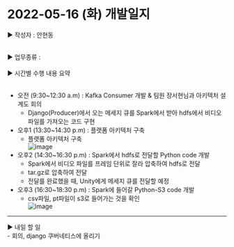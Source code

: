 <h1>2022-05-16 (화) 개발일지</h1>

▶ 작성자 : 안현동<br><br>

▶ 업무종류 : <br><br>
▶ 시간별 수행 내용 요약<br><br>
- 오전 (9:30~12:30 a.m) : Kafka Consumer 개발 & 팀원 장서현님과 아키텍처 설계도 회의
  - Django(Producer)에서 오는 메세지 큐를 Spark에서 받아 hdfs에서 비디오 파일를 가져오는 코드 구현
- 오후1 (13:30~14:30 p.m) : 플랫폼 아키텍처 구축
  - 플랫폼 아키텍처 구축<br>
![image](https://user-images.githubusercontent.com/81276472/168704033-5c8206af-f2f1-4900-90c8-c639999ab0d0.png)
- 오후2 (14:30~16:30 p.m) : Spark에서 hdfs로 전달할 Python code 개발
  - Spark에서 비디오 파일를 프레임 단위로 잘라 압축하여 hdfs로 전달
  - tar.gz로 압축하여 전달
  - 전달를 완료했을 때, Unity에게 메세지 큐를 전달할 예정
- 오후3 (16:30~18:30 p.m) : Spark에 들어갈 Python-S3 code 개발
  - csv파일, pt파일이 s3로 들어가는 것을 확인<br>
![image](https://user-images.githubusercontent.com/81276472/168703493-51ce62be-f5dd-4c76-b6ff-8879903e72db.png)
<hr>
▶ 내일 할 일<br>
- 회의, django 쿠버네티스에 올리기


